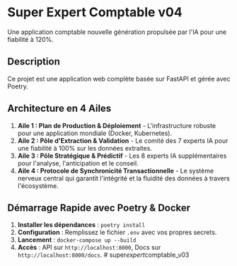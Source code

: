 # Super Expert Comptable v04

Une application comptable nouvelle génération propulsée par l'IA pour une fiabilité à 120%.

## Description

Ce projet est une application web complète basée sur FastAPI et gérée avec Poetry.

## Architecture en 4 Ailes

1.  **Aile 1 : Plan de Production & Déploiement** - L'infrastructure robuste pour une application mondiale (Docker, Kubernetes).
2.  **Aile 2 : Pôle d'Extraction & Validation** - Le comité des 7 experts IA pour une fiabilité à 100% sur les données extraites.
3.  **Aile 3 : Pôle Stratégique & Prédictif** - Les 8 experts IA supplémentaires pour l'analyse, l'anticipation et le conseil.
4.  **Aile 4 : Protocole de Synchronicité Transactionnelle** - Le système nerveux central qui garantit l'intégrité et la fluidité des données à travers l'écosystème.

## Démarrage Rapide avec Poetry & Docker

1.  **Installer les dépendances** : `poetry install`
2.  **Configuration** : Remplissez le fichier `.env` avec vos propres secrets.
3.  **Lancement** : `docker-compose up --build`
4.  **Accès** : API sur `http://localhost:8000`, Docs sur `http://localhost:8000/docs`.
#   s u p e r _ e x p e r t _ c o m p t a b l e _ v 0 3  
 